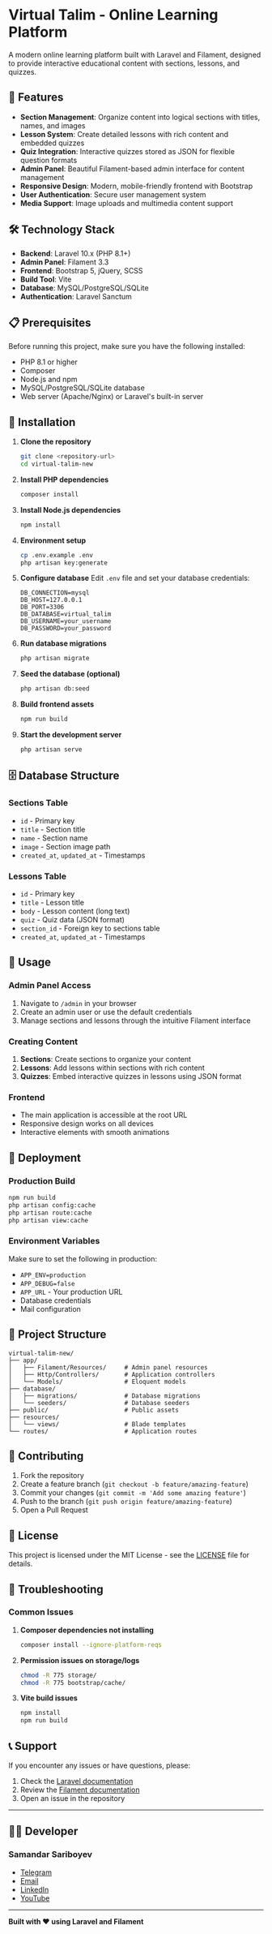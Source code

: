 # Virtual Talim - Online Learning Platform

A modern online learning platform built with Laravel and Filament, designed to provide interactive educational content with sections, lessons, and quizzes.

## 🚀 Features

- **Section Management**: Organize content into logical sections with titles, names, and images
- **Lesson System**: Create detailed lessons with rich content and embedded quizzes
- **Quiz Integration**: Interactive quizzes stored as JSON for flexible question formats
- **Admin Panel**: Beautiful Filament-based admin interface for content management
- **Responsive Design**: Modern, mobile-friendly frontend with Bootstrap
- **User Authentication**: Secure user management system
- **Media Support**: Image uploads and multimedia content support

## 🛠️ Technology Stack

- **Backend**: Laravel 10.x (PHP 8.1+)
- **Admin Panel**: Filament 3.3
- **Frontend**: Bootstrap 5, jQuery, SCSS
- **Build Tool**: Vite
- **Database**: MySQL/PostgreSQL/SQLite
- **Authentication**: Laravel Sanctum

## 📋 Prerequisites

Before running this project, make sure you have the following installed:

- PHP 8.1 or higher
- Composer
- Node.js and npm
- MySQL/PostgreSQL/SQLite database
- Web server (Apache/Nginx) or Laravel's built-in server

## 🔧 Installation

1. **Clone the repository**
   ```bash
   git clone <repository-url>
   cd virtual-talim-new
   ```

2. **Install PHP dependencies**
   ```bash
   composer install
   ```

3. **Install Node.js dependencies**
   ```bash
   npm install
   ```

4. **Environment setup**
   ```bash
   cp .env.example .env
   php artisan key:generate
   ```

5. **Configure database**
   Edit `.env` file and set your database credentials:
   ```env
   DB_CONNECTION=mysql
   DB_HOST=127.0.0.1
   DB_PORT=3306
   DB_DATABASE=virtual_talim
   DB_USERNAME=your_username
   DB_PASSWORD=your_password
   ```

6. **Run database migrations**
   ```bash
   php artisan migrate
   ```

7. **Seed the database (optional)**
   ```bash
   php artisan db:seed
   ```

8. **Build frontend assets**
   ```bash
   npm run build
   ```

9. **Start the development server**
   ```bash
   php artisan serve
   ```

## 🗄️ Database Structure

### Sections Table
- `id` - Primary key
- `title` - Section title
- `name` - Section name
- `image` - Section image path
- `created_at`, `updated_at` - Timestamps

### Lessons Table
- `id` - Primary key
- `title` - Lesson title
- `body` - Lesson content (long text)
- `quiz` - Quiz data (JSON format)
- `section_id` - Foreign key to sections table
- `created_at`, `updated_at` - Timestamps

## 🎯 Usage

### Admin Panel Access
1. Navigate to `/admin` in your browser
2. Create an admin user or use the default credentials
3. Manage sections and lessons through the intuitive Filament interface

### Creating Content
1. **Sections**: Create sections to organize your content
2. **Lessons**: Add lessons within sections with rich content
3. **Quizzes**: Embed interactive quizzes in lessons using JSON format

### Frontend
- The main application is accessible at the root URL
- Responsive design works on all devices
- Interactive elements with smooth animations

## 🚀 Deployment

### Production Build
```bash
npm run build
php artisan config:cache
php artisan route:cache
php artisan view:cache
```

### Environment Variables
Make sure to set the following in production:
- `APP_ENV=production`
- `APP_DEBUG=false`
- `APP_URL` - Your production URL
- Database credentials
- Mail configuration

## 📁 Project Structure

```
virtual-talim-new/
├── app/
│   ├── Filament/Resources/     # Admin panel resources
│   ├── Http/Controllers/       # Application controllers
│   └── Models/                 # Eloquent models
├── database/
│   ├── migrations/             # Database migrations
│   └── seeders/                # Database seeders
├── public/                     # Public assets
├── resources/
│   └── views/                  # Blade templates
└── routes/                     # Application routes
```

## 🤝 Contributing

1. Fork the repository
2. Create a feature branch (`git checkout -b feature/amazing-feature`)
3. Commit your changes (`git commit -m 'Add some amazing feature'`)
4. Push to the branch (`git push origin feature/amazing-feature`)
5. Open a Pull Request

## 📝 License

This project is licensed under the MIT License - see the [LICENSE](LICENSE) file for details.

## 🐛 Troubleshooting

### Common Issues

1. **Composer dependencies not installing**
   ```bash
   composer install --ignore-platform-reqs
   ```

2. **Permission issues on storage/logs**
   ```bash
   chmod -R 775 storage/
   chmod -R 775 bootstrap/cache/
   ```

3. **Vite build issues**
   ```bash
   npm install
   npm run build
   ```

## 📞 Support

If you encounter any issues or have questions, please:

1. Check the [Laravel documentation](https://laravel.com/docs)
2. Review the [Filament documentation](https://filamentphp.com/docs)
3. Open an issue in the repository

---

## 👨‍💻 Developer

### Samandar Sariboyev

- [Telegram](https://t.me/Samandar_developer)
- [Email](mailto:samandarsariboyev@gmail.com)
- [LinkedIn](https://www.linkedin.com/in/samandar-sariboyev-1420b7213/)
- [YouTube](https://www.youtube.com/@samandar_sariboyev)

---

**Built with ❤️ using Laravel and Filament**
